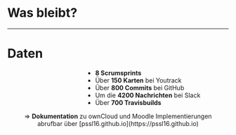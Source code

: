 <!-- .element: data-background-image="images/pixabay/photo-983889.jpg" data-state="dim-background" -->
# Was bleibt?

---

# Daten


<div style="text-align: left; float: center; padding-left:35%;">
  <ul>
    <li><b>8 Scrumsprints</b></li>
    <li>Über <b>150 Karten</b> bei Youtrack</li>
    <li>Über <b>800 Commits</b> bei GitHub</li>
    <li>Um die <b>4200 Nachrichten</b> bei Slack</li>
    <li>Über <b>700 Travisbuilds</b></li>
    <p></p>
    <p></p>
  </ul>
</div>

<div style="text-align: center;">
    <p></p>
    &#8658; <b>Dokumentation</b> zu ownCloud und Moodle Implementierungen <br> abrufbar über [pssl16.github.io](https://pssl16.github.io) 
</div>
